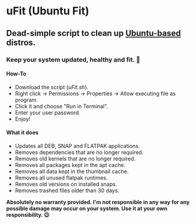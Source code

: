 # uFit (Ubuntu Fit)
## Dead-simple script to clean up [Ubuntu-based](https://en.wikipedia.org/wiki/List_of_Linux_distributions#Ubuntu-based) distros.
### Keep your system updated, healthy and fit. :slightly_smiling_face:

#### How-To
- Download the script (*uFit.sh*).
- Right click → Permissions → Properties → Allow executing file as program.
- Click it and choose "Run in Terminal".
- Enter your user password.
- Enjoy!

#### What it does
- Updates all DEB, SNAP and FLATPAK applications.
- Removes dependencies that are no longer required.
- Removes old kernels that are no longer required.
- Removes all packages kept in the apt cache.
- Removes all data kept in the thumbnail cache.
- Removes all unused flatpak runtimes.
- Removes old versions on installed snaps.
- Removes trashed files older than 30 days.

**Absolutely no warranty provided. I'm not responsible in any way for any possible damage may occur on your system. Use it at your own responsibility. :wink:**
